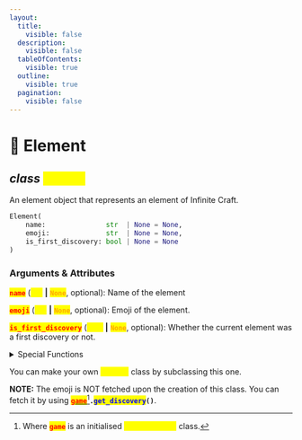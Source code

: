 ```yaml
---
layout:
  title:
    visible: false
  description:
    visible: false
  tableOfContents:
    visible: true
  outline:
    visible: true
  pagination:
    visible: false
---
```


# 🧪 Element

## _class_ <mark style="color:yellow;">`Element`</mark>

An element object that represents an element of Infinite Craft.

```python
Element(
    name:               str  | None = None,
    emoji:              str  | None = None,
    is_first_discovery: bool | None = None
)
```

### Arguments & Attributes

<mark style="color:red;">**`name`**</mark> (<mark style="color:yellow;">**`str`**</mark> **|** <mark style="color:orange;">**`None`**</mark>, optional): Name of the element

<mark style="color:red;">**`emoji`**</mark> (<mark style="color:yellow;">**`str`**</mark> **|** <mark style="color:orange;">**`None`**</mark>, optional): Emoji of the element.

<mark style="color:red;">**`is_first_discovery`**</mark> (<mark style="color:yellow;">**`bool`**</mark> **|** <mark style="color:orange;">**`None`**</mark>, optional): Whether the current element was a first discovery or not.

<details>

<summary>Special Functions</summary>

<mark style="color:blue;">**`__str__`**</mark>**`()`**: Returns the Emoji (if it exists) and Name of the element combined.

For example:

```py
>>> str(Element(name="Fire", emoji="🔥", is_first_discovery=False))
'🔥 Fire'
>>> str(Element(name="Water", emoji=None, is_first_discovery=True))
'Water'
```

<mark style="color:blue;">**`__repr__`**</mark>**`()`**: Returns a string representing how the class was made.

For example:

```py
>>> repr(Element(name="Fire", emoji="🔥", is_first_discovery=False))
"Element(name='Fire', emoji='🔥', is_first_discovery=False)"
>>> repr(Element(name="Water", emoji=None, is_first_discovery=True))
"Element(name='Water', emoji=None, is_first_discovery=True)"
```

<mark style="color:blue;">**`__eq__`**</mark>**`()`**: Checks if the element name is equal to another element's name.

For example:

```py
>>> fire1 = Element(name="Fire", emoji="🔥", is_first_discovery=False)
>>> fire2 = Element(name="Fire", emoji="❤️‍🔥", is_first_discovery=False)
>>> water = Element(name="Water", emoji="💧", is_first_discovery=True)
>>> fire1 == fire2
True
>>> fire1 == water 
False
```

<mark style="color:blue;">**`__bool__`**</mark>**`()`**: If all attributes are <mark style="color:orange;">**`None`**</mark>, <mark style="color:blue;">`False`</mark> gets returned otherwise <mark style="color:blue;">`True`</mark> gets returned.

For example:

```py
>>> bool(Element(name="Fire", emoji="🔥", is_first_discovery=False))
True
>>> bool(Element(name="Water", emoji=None, is_first_discovery=True))
True
>>> bool(Element(name=None, emoji=None, is_first_discovery=None))
False
```

</details>

You can make your own <mark style="color:yellow;">**`Element`**</mark> class by subclassing this one.

**NOTE:** The emoji is NOT fetched upon the creation of this class. You can fetch it by using [<mark style="color:red;">**`game`**</mark>](#user-content-fn-1)[^1]**`.`**<mark style="color:blue;">**`get_discovery`**</mark>**`()`**.



[^1]: Where <mark style="color:red;">**`game`**</mark> is an initialised <mark style="color:yellow;">**`InfiniteCraft`**</mark> class.

